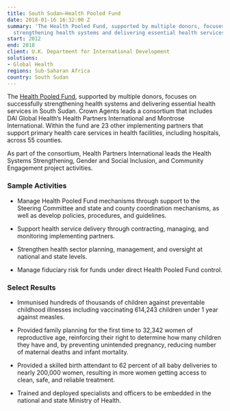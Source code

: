 ```yaml
---
title: South Sudan—Health Pooled Fund
date: 2018-01-16 16:32:00 Z
summary: 'The Health Pooled Fund, supported by multiple donors, focuses on successfully
  strengthening health systems and delivering essential health services in South Sudan. '
start: 2012
end: 2018
client: U.K. Department for International Development
solutions:
- Global Health
regions: Sub-Saharan Africa
country: South Sudan
---
```


The [Health Pooled Fund](https://medium.com/@HPFSouthSudan), supported by multiple donors, focuses on successfully strengthening health systems and delivering essential health services in South Sudan. Crown Agents leads a consortium that includes DAI Global Health’s Health Partners International and Montrose International. Within the fund are 23 other implementing partners that support primary health care services in health facilities, including hospitals, across 55 counties.

As part of the consortium, Health Partners International leads the Health Systems Strengthening, Gender and Social Inclusion, and Community Engagement project activities.

### Sample Activities

* Manage Health Pooled Fund mechanisms through support to the Steering Committee and state and county coordination mechanisms, as well as develop policies, procedures, and guidelines.

* Support health service delivery through contracting, managing, and monitoring implementing partners.

* Strengthen health sector planning, management, and oversight at national and state levels.

* Manage fiduciary risk for funds under direct Health Pooled Fund control.

### Select Results

* Immunised hundreds of thousands of children against preventable childhood illnesses including vaccinating 614,243 children under 1 year against measles.

* Provided family planning for the first time to 32,342 women of reproductive age, reinforcing their right to determine how many children they have and, by preventing unintended pregnancy, reducing number of maternal deaths and infant mortality.

* Provided a skilled birth attendant to 62 percent of all baby deliveries to nearly 200,000 women, resulting in more women getting access to clean, safe, and reliable treatment.

* Trained and deployed specialists and officers to be embedded in the national and state Ministry of Health.
